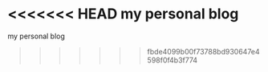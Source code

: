 <<<<<<< HEAD
my personal blog
=======
my personal blog
>>>>>>> fbde4099b00f73788bd930647e4598f0f4b3f774
